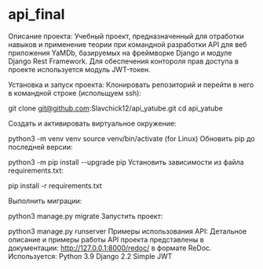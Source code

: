 # api_final
Описание проекта:
Учебный проект, предназначенный для отработки навыков и применение теории при командной разработки API для веб приложения YaMDb, базируемых на фреймворке Django и модуле Django Rest Framework. Для обеспечения контороля прав доступа в проекте используется модуль JWT-токен.

Установка и запуск проекта:
Клонировать репозиторий и перейти в него в командной строке (испольщуем ssh):

git clone git@github.com:Slavchick12/api_yatube.git
cd api_yatube

Cоздать и активировать виртуальное окружение:

python3 -m venv venv
source venv/bin/activate (for Linux)
Обновить pip до последней версии:

python3 -m pip install --upgrade pip
Установить зависимости из файла requirements.txt:

pip install -r requirements.txt

Выполнить миграции:

python3 manage.py migrate
Запустить проект:

python3 manage.py runserver
Примеры использования API:
Детальное описание и примеры работы API проекта представлены в 
документации: http://127.0.0.1:8000/redoc/ в формате ReDoc.
Используется:
Python 3.9 Django 2.2 Simple JWT
